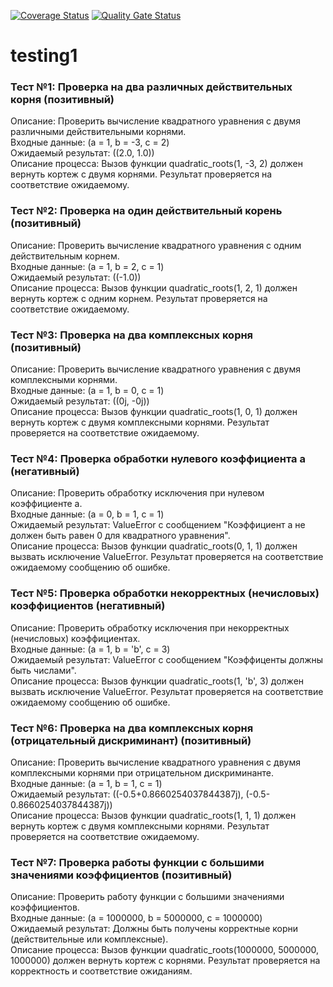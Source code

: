 [![Coverage Status](https://coveralls.io/repos/github/stefastepanova/testing1/badge.svg?branch=main)](https://coveralls.io/github/stefastepanova/testing1?branch=main)
[![Quality Gate Status](https://sonarcloud.io/api/project_badges/measure?project=stefastepanova_testing1&metric=alert_status)](https://sonarcloud.io/summary/new_code?id=stefastepanova_testing1)

# testing1

### Тест №1: Проверка на два различных действительных корня (позитивный)

Описание: Проверить вычисление квадратного уравнения с двумя различными действительными корнями.  
Входные данные: (a = 1, b = -3, c = 2)  
Ожидаемый результат: ((2.0, 1.0))  
Описание процесса: Вызов функции quadratic_roots(1, -3, 2) должен вернуть кортеж с двумя корнями. Результат проверяется на соответствие ожидаемому.

### Тест №2: Проверка на один действительный корень (позитивный)

Описание: Проверить вычисление квадратного уравнения с одним действительным корнем.  
Входные данные: (a = 1, b = 2, c = 1)  
Ожидаемый результат: ((-1.0))  
Описание процесса: Вызов функции quadratic_roots(1, 2, 1) должен вернуть кортеж с одним корнем. Результат проверяется на соответствие ожидаемому.

### Тест №3: Проверка на два комплексных корня (позитивный)

Описание: Проверить вычисление квадратного уравнения с двумя комплексными корнями.  
Входные данные: (a = 1, b = 0, c = 1)  
Ожидаемый результат: ((0j, -0j))  
Описание процесса: Вызов функции quadratic_roots(1, 0, 1) должен вернуть кортеж с двумя комплексными корнями. Результат проверяется на соответствие ожидаемому.

### Тест №4: Проверка обработки нулевого коэффициента a (негативный)

Описание: Проверить обработку исключения при нулевом коэффициенте a.  
Входные данные: (a = 0, b = 1, c = 1)  
Ожидаемый результат: ValueError с сообщением "Коэффициент a не должен быть равен 0 для квадратного уравнения".  
Описание процесса: Вызов функции quadratic_roots(0, 1, 1) должен вызвать исключение ValueError. Результат проверяется на соответствие ожидаемому сообщению об ошибке.

### Тест №5: Проверка обработки некорректных (нечисловых) коэффициентов (негативный)

Описание: Проверить обработку исключения при некорректных (нечисловых) коэффициентах.  
Входные данные: (a = 1, b = 'b', c = 3)  
Ожидаемый результат: ValueError с сообщением "Коэффиценты должны быть числами".  
Описание процесса: Вызов функции quadratic_roots(1, 'b', 3) должен вызвать исключение ValueError. Результат проверяется на соответствие ожидаемому сообщению об ошибке.

### Тест №6: Проверка на два комплексных корня (отрицательный дискриминант) (позитивный)

Описание: Проверить вычисление квадратного уравнения с двумя комплексными корнями при отрицательном дискриминанте.  
Входные данные: (a = 1, b = 1, c = 1)  
Ожидаемый результат: ((-0.5+0.8660254037844387j), (-0.5-0.8660254037844387j))  
Описание процесса: Вызов функции quadratic_roots(1, 1, 1) должен вернуть кортеж с двумя комплексными корнями. Результат проверяется на соответствие ожидаемому.

### Тест №7: Проверка работы функции с большими значениями коэффициентов (позитивный)

Описание: Проверить работу функции с большими значениями коэффициентов.  
Входные данные: (a = 1000000, b = 5000000, c = 1000000)  
Ожидаемый результат: Должны быть получены корректные корни (действительные или комплексные).  
Описание процесса: Вызов функции quadratic_roots(1000000, 5000000, 1000000) должен вернуть кортеж с корнями. Результат проверяется на корректность и соответствие ожиданиям.
